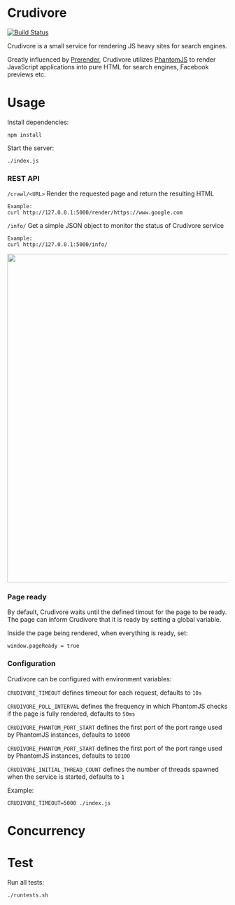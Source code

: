 Crudivore
=========

[![Build Status](https://travis-ci.org/Vokkim/crudivore.svg?branch=master)](https://travis-ci.org/Vokkim/crudivore)

Crudivore is a small service for rendering JS heavy sites for search engines.

Greatly influenced by [Prerender](https://github.com/prerender/prerender), Crudivore utilizes [PhantomJS](phantomjs.org) to render JavaScript applications into pure HTML for search engines, Facebook previews etc.


Usage
=====

Install dependencies:

    npm install

Start the server:

    ./index.js

### REST API

`/crawl/<URL>` Render the requested page and return the resulting HTML

    Example:
    curl http://127.0.0.1:5000/render/https://www.google.com

`/info/` Get a simple JSON object to monitor the status of Crudivore service

    Example:
    curl http://127.0.0.1:5000/info/

<img src="https://raw.github.com/vokkim/crudivore/master/sequence-graph.png" width="750px" />


### Page ready

By default, Crudivore waits until the defined timout for the page to be ready. The page can inform Crudivore that it is ready by setting a global variable.

Inside the page being rendered, when everything is ready, set:

    window.pageReady = true

### Configuration
Crudivore can be configured with environment variables:

`CRUDIVORE_TIMEOUT` defines timeout for each request, defaults to `10s`

`CRUDIVORE_POLL_INTERVAL` defines the frequency in which PhantomJS checks if the page is fully rendered, defaults to `50ms`

`CRUDIVORE_PHANTOM_PORT_START` defines the first port of the port range used by PhantomJS instances, defaults to `10000`

`CRUDIVORE_PHANTOM_PORT_START` defines the first port of the port range used by PhantomJS instances, defaults to `10100`

`CRUDIVORE_INITIAL_THREAD_COUNT` defines the number of threads spawned when the service is started, defaults to `1`

Example:

    CRUDIVORE_TIMEOUT=5000 ./index.js

Concurrency
===========


Test
====

Run all tests:

    ./runtests.sh
